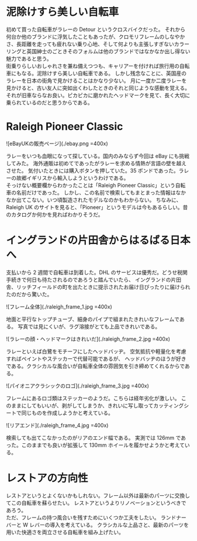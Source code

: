 # 泥除けすら美しい自転車

初めて買った自転車がラレーの Detour というクロスバイクだった。
それから何台か他のブランドに浮気したこともあったが、クロモリフレームのしなやかさ、長距離を走っても疲れない乗り心地、そして何よりも主張しすぎないカラーリングと英国紳士のごときそのフォルムは他のブランドではなかなか出し得ない魅力であると思う。  
街乗りらしいおしゃれさを兼ね備えつつも、キャリアーを付ければ旅行用の自転車にもなる。泥除けすら美しい自転車である。
しかし残念なことに、英国産のラレーを日本の街角で見かけることはかなり少ない。
月に一度か二度ラレーを見かけると、古い友人に突如出くわしたときのそれと同じような感動を覚える。それが旧車ならなお良い。ピカピカに磨かれたヘッドマークを見て、長く大切に乗られているのだと思うからである。

# Raleigh Pioneer Classic

![eBayUKの販売ページ](./ebay.png =400x)

ラレーをいつも血眼になって探している。国内のみならず今回は eBay にも挑戦してみた。
海外通販は初めてであったがラレーを求める情熱が言語の壁を越えさせた。
気付いたときには購入ボタンを押していた。35 ポンドであった。ラレーの故郷イギリスから輸入しようというわけである。  
そっけない概要欄からわかったことは「Raleigh Pioneer Classic」という自転車の名前だけであった。
しかし、この名前で検索してもまとまった情報はなかなか出てこない。いつ頃製造されたモデルなのかもわからない。
ちなみに、Raleigh UK のサイトを見ると、「Pioneer」というモデルは今もあるらしい。昔のカタログか何かを見ればわかりそうだ。

# イングランドの片田舎からはるばる日本へ

支払いから 2 週間で自転車は到着した。DHL のサービスは優秀だ。どうせ税関手続きで何日も待たされるのであろうと踏んでいたら、
イングランドの片田舎、リッチフィールドの町を出たときに提示されたお届け日ぴったりに届けられたのだから驚いた。

![フレーム全体](./raleigh_frame_1.jpg =400x)

地面と平行なトップチューブ、細身のパイプで組まれたきれいなフレームである。
写真では見にくいが、ラグ溶接がとても上品できれいである。

![ラレーの顔・ヘッドマークはきれいだ](./raleigh_frame_2.jpg =400x)

ラレーといえば白鷺をモチーフにしたヘッドバッヂ。
空気抵抗や軽量化を考慮すればペイントやステッカーで代替可能であるが、
ヘッドバッヂのほうが好きである。クラシカルな風合いが自転車全体の雰囲気を引き締めてくれるからである。

![パイオニアクラシックのロゴ](./raleigh_frame_3.jpg =400x)

フレームにあるロゴ類はステッカーのようだ。こちらは経年劣化が激しい。
このままにしてもいいが、剥がしてしまうか、きれいに写し取ってカッティングシートで同じものを作成しようかと考えている。

![リアエンド](./raleigh_frame_4.jpg =400x)

検索しても出てこなかったのがリアのエンド幅である。
実測では 126mm であった。このままでも良いが拡張して 130mm ホイールを履かせようかと考えている。

# レストアの方向性

レストアというとよくないかもしれない。フレーム以外は最新のパーツに交換してこの自転車を蘇らせたい。
レストアというよりリノベーションというべきであろう。  
ただ、フレームの持つ風合いを残すためにいくつか工夫をしたい。
ランドナーバーと W レバーの導入を考えている。
クラシカルな上品さと、最新のパーツを用いた快適さを両立させる自転車を組み上げたい。
